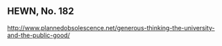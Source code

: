## HEWN, No. 182

http://www.plannedobsolescence.net/generous-thinking-the-university-and-the-public-good/


